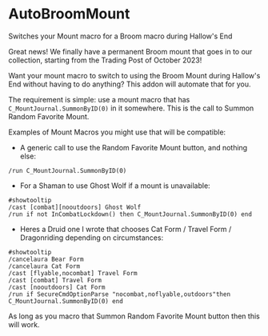 # AutoBroomMount
Switches your Mount macro for a Broom macro during Hallow's End

Great news! We finally have a permanent Broom mount that goes in to our collection, starting from the Trading Post of October 2023!

Want your mount macro to switch to using the Broom Mount during Hallow's End without having to do anything? This addon will automate that for you.

The requirement is simple: use a mount macro that has `C_MountJournal.SummonByID(0)` in it somewhere. This is the call to Summon Random Favorite Mount.

Examples of Mount Macros you might use that will be compatible:

- A generic call to use the Random Favorite Mount button, and nothing else:

`/run C_MountJournal.SummonByID(0)`

- For a Shaman to use Ghost Wolf if a mount is unavailable:

```
#showtooltip
/cast [combat][nooutdoors] Ghost Wolf
/run if not InCombatLockdown() then C_MountJournal.SummonByID(0) end
```

- Heres a Druid one I wrote that chooses Cat Form / Travel Form / Dragonriding depending on circumstances:

```
#showtooltip
/cancelaura Bear Form
/cancelaura Cat Form
/cast [flyable,nocombat] Travel Form
/cast [combat] Travel Form
/cast [nooutdoors] Cat Form
/run if SecureCmdOptionParse "nocombat,noflyable,outdoors"then C_MountJournal.SummonByID(0) end
```

As long as you macro that Summon Random Favorite Mount button then this will work.
